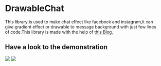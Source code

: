 # DrawableChat
This library is used to make chat effect like facebook and instagram,it can give gradient effect or drawable to message background with just few lines of code.This library is made with the help of <a href="https://noties.io/blog/2019/04/23/gradientmessenger/index.html">
this Blog.</a>

<h2>Have a look to the demonstration</h2>

<img src="https://media.giphy.com/media/5bnp58A4XYaiI/giphy.gif">
        
<img src="https://noties.io/assets/images/gradient-messenger-round-2.png">

